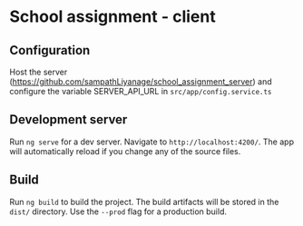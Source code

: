 # School assignment - client

## Configuration
Host the server (https://github.com/sampathLiyanage/school_assignment_server) and configure the variable SERVER_API_URL in `src/app/config.service.ts`

## Development server
Run `ng serve` for a dev server. Navigate to `http://localhost:4200/`. The app will automatically reload if you change any of the source files.

## Build
Run `ng build` to build the project. The build artifacts will be stored in the `dist/` directory. Use the `--prod` flag for a production build.
